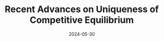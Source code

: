 ---
title: "Recent Advances on Uniqueness of Competitive Equilibrium"
collection: publications
venue: "Journal of Mathematical Economics"
date: 2024-05-30
tags:
  - theoretical
  - macro
  - finance
coauthor: "Kieran James Walsh"
wpurl: https://arxiv.org/abs/2402.00998
---